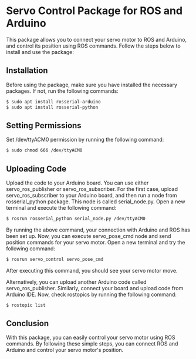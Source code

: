 <!-- # ServoROS
micro servo position control with ROS and Arduino

make sure you already installed neccessary packages. if you do not, try this

```bash
    $ sudo apt install rosserial-arduino
    $ sudo apt install rosserial-python
```

set /dev/ttyACM0 permission

```bash
    $ sudo chmod 666 /dev/ttyACM0
```

connect your Arduino board and upload code. you can use servo_ros_publisher or servo_ros_subscriber for this issue. in first case you can upload servo_ros_subscriber after uploading code, you should be run a node from rosserial_python package. this node is serial_node.py . open a new terminal and execute this

```bash
    $ rosrun rosserial_python serial_node.py /dev/ttyACM0
```

by running the above command, your connection with arduino and ros has been set up.
now, you can execute servo_pose_cmd node and send position command for your servo motor. open a new terminal and try this

```bash
    $ rosrun servo_control servo_pose_cmd
```

after doing this, you can see servo motor has moved.

in other case you can upload another arduino code called servo_ros_publisher. simmilarlly, connect your board and upload code from arduino IDE. now you see servo has been moved. open another terminal and check rostopics.


```bash
    $ rostopic list
``` -->



# Servo Control Package for ROS and Arduino

This package allows you to connect your servo motor to ROS and Arduino, and control its position using ROS commands. Follow the steps below to install and use the package:

## Installation

Before using the package, make sure you have installed the necessary packages. If not, run the following commands:

```bash
$ sudo apt install rosserial-arduino
$ sudo apt install rosserial-python
```

## Setting Permissions

Set /dev/ttyACM0 permission by running the following command:

```bash
$ sudo chmod 666 /dev/ttyACM0
```

## Uploading Code

Upload the code to your Arduino board. You can use either servo_ros_publisher or servo_ros_subscriber. For the first case, upload servo_ros_subscriber to your Arduino board, and then run a node from rosserial_python package. This node is called serial_node.py. Open a new terminal and execute the following command:

```bash
$ rosrun rosserial_python serial_node.py /dev/ttyACM0
```

By running the above command, your connection with Arduino and ROS has been set up. Now, you can execute servo_pose_cmd node and send position commands for your servo motor. Open a new terminal and try the following command:

```bash
$ rosrun servo_control servo_pose_cmd
```

After executing this command, you should see your servo motor move.

Alternatively, you can upload another Arduino code called servo_ros_publisher. Similarly, connect your board and upload code from Arduino IDE. Now, check rostopics by running the following command:

```bash
$ rostopic list
```

## Conclusion

With this package, you can easily control your servo motor using ROS commands. By following these simple steps, you can connect ROS and Arduino and control your servo motor's position.

